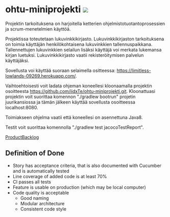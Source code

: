 # ohtu-miniprojekti ![](https://github.com/iidxTe/ohtu-miniprojekti/workflows/Java%20CI/badge.svg)

Projektin tarkoituksena on harjoitella ketterien ohjelmistotuotantoprosessien ja scrum-menetelmien käyttöä. 

Projektissa toteutetaan lukuvinkkikirjasto. Lukuvinkkikirjaston tarkoituksena on toimia käyttäjän henkilökohtaisena lukuvinkkien tallennuspaikkana. Tallennettujen lukuvinkkien selailun lisäksi käyttäjä voi merkata lukemansa kirjan luetuksi. Lukuvinkkikirjasto vaatii rekisteröitymisen palvelun käyttäjäksi. 

Sovellusta voi käyttää suoraan selaimella ositteessa: https://limitless-lowlands-09269.herokuapp.com/.

Vaihtoehtoisesti voit ladata ohjeman koneellesi kloonaamalla projektin osoitteesta https://github.com/iidxTe/ohtu-miniprojekti.git. Kloonattuasi projektin voit suorittaa komennon "./gradlew bootrun" projetin juurikansiossa ja tämän jälkeen käyttää sovellusta osoitteessa localhost:8080.

Toimiakseen ohjelma vaatii että koneellesi on asennettuna Java8.

Testit voit suorittaa komennolla "./gradlew test jacocoTestReport".


[ProductBacklog](https://docs.google.com/spreadsheets/d/1jcgyrBhQjKcOjReRpKeF86ApAhfezBlr4MvJ3JAZQGc/edit?usp=sharing)


## Definition of Done
* Story has acceptance criteria, that is also documented with Cucumber and is
automatically tested
* Line coverage of added code is at least 70%
* CI passes all tests
* Feature is usable on production (which may be local computer)
* Code quality is acceptable
  * Good naming
  * Modular architecture
  * Consistent code style
